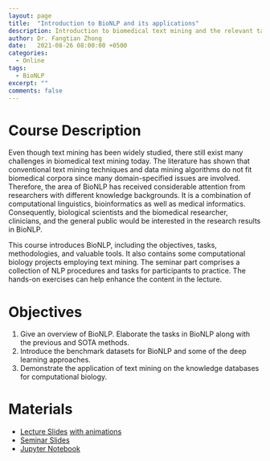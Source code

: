 ```yaml
---
layout: page
title:	"Introduction to BioNLP and its applications"
description: Introduction to biomedical text mining and the relevant tasks
author: Dr. Fangtian Zhong
date:	2021-08-26 08:00:00 +0500
categories:
  - Online
tags:
  - BioNLP
excerpt: ""
comments: false
---
```


# Course Description
Even though text mining has been widely studied, there still exist many challenges in biomedical text mining today. The literature has shown that conventional text mining techniques and data mining algorithms do not fit biomedical corpora since many domain-specified issues are involved. Therefore, the area of BioNLP has received considerable attention from researchers with different knowledge backgrounds. It is a combination of computational linguistics, bioinformatics as well as medical informatics. Consequently, biological scientists and the biomedical researcher, clinicians, and the general public would be interested in the research results in BioNLP.

This course introduces BioNLP, including the objectives, tasks, methodologies, and valuable tools. It also contains some computational biology projects employing text mining. The seminar part comprises a collection of NLP procedures and tasks for participants to practice. The hands-on exercises can help enhance the content in the lecture.

# Objectives
1. Give an overview of BioNLP. Elaborate the tasks in BioNLP along with the previous and SOTA methods.
2. Introduce the benchmark datasets for BioNLP and some of the deep learning approaches.
3. Demonstrate the application of text mining on the knowledge databases for computational biology.

# Materials
- [Lecture Slides](https://github.com/cskyan/lecture-bionlp/blob/master/slides/Introduction%20to%20BioNLP.pdf?raw=true) [with animations](https://imgur.com/a/sCOPT5Z)
- [Seminar Slides](https://github.com/cskyan/lecture-bionlp/blob/master/slides/Introduction%20to%20BioNLP%20-%20Seminar.pdf?raw=true)
- [Jupyter Notebook](https://github.com/cskyan/lecture-bionlp/blob/master/notebooks/bionlp_intro.ipynb)
<!-- - Official Pages: [HSU](https://github.com/cskyan/lecture-bionlp/blob/master/records/Summer%20School%20on%20Machine%20Learning%20in%20Bioinformatics%20%E2%80%93%20HSE%20University.pdf?raw=true) -->
